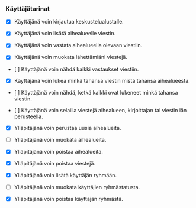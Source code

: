 ### Käyttäjätarinat

- [x] Käyttäjänä voin kirjautua keskustelualustalle.

- [x] Käyttäjänä voin lisätä aihealueelle viestin.

- [x] Käyttäjänä voin vastata aihealueella olevaan viestiin.

- [x] Käyttäjänä voin muokata lähettämiäni viestejä.

- [ ] Käyttäjänä voin nähdä kaikki vastaukset viestiin.

- [x] Käyttäjänä voin lukea minkä tahansa viestin mistä tahansa aihealueesta.

- [ ] Käyttäjänä voin nähdä, ketkä kaikki ovat lukeneet minkä tahansa viestin.

- [ ] Käyttäjänä voin selailla viestejä aihealueen, kirjoittajan tai viestin iän perusteella.


- [x] Ylläpitäjänä voin perustaa uusia aihealueita.

- [ ] Ylläpitäjänä voin muokata aihealueita.

- [x] Ylläpitäjänä voin poistaa aihealueita.

- [x] Ylläpitäjänä voin poistaa viestejä.

- [x] Ylläpitäjänä voin lisätä käyttäjän ryhmään.

- [ ] Ylläpitäjänä voin muokata käyttäjien ryhmästatusta.

- [x] Ylläpitäjänä voin poistaa käyttäjän ryhmästä.
